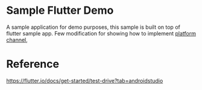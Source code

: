 # Sample Flutter Demo

A sample application for demo purposes, this sample is built on top of flutter sample app. Few modification for showing how to implement [platform channel](https://flutter.io/docs/development/platform-integration/platform-channels), 

# Reference
https://flutter.io/docs/get-started/test-drive?tab=androidstudio

